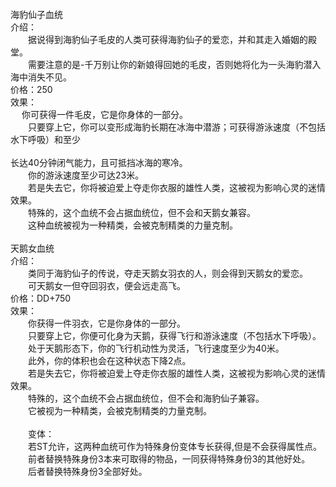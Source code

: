 <title>海豹仙子与天鹅女血统</title>
<meta name="GENERATOR" content="WinCHM">
<meta http-equiv="Content-Type" content="text/html; charset=gb2312">
<br>海豹仙子血统
<br>介绍：
<br>　　据说得到海豹仙子毛皮的人类可获得海豹仙子的爱恋，并和其走入婚姻的殿堂。
<br>　　需要注意的是-千万别让你的新娘得回她的毛皮，否则她将化为一头海豹潜入海中消失不见。
<br>价格：250
<br>效果：
<br>　  你可获得一件毛皮，它是你身体的一部分。
<br>　　只要穿上它，你可以变形成海豹长期在冰海中潜游；可获得游泳速度（不包括水下呼吸）和至少
<br>
<br>长达40分钟闭气能力，且可抵挡冰海的寒冷。
<br>　　你的游泳速度至少可达23米。
<br>　　若是失去它，你将被迫爱上夺走你衣服的雄性人类，这被视为影响心灵的迷情效果。
<br>　　特殊的，这个血统不会占据血统位，但不会和天鹅女兼容。
<br>　　这种血统被视为一种精类，会被克制精类的力量克制。
<br>
<br>天鹅女血统
<br>介绍：
<br>　　类同于海豹仙子的传说，夺走天鹅女羽衣的人，则会得到天鹅女的爱恋。
<br>　　可天鹅女一但夺回羽衣，便会远走高飞。
<br>价格：DD+750
<br>效果：
<br>　　你获得一件羽衣，它是你身体的一部分。
<br>　　只要穿上它，你便可化身为天鹅，获得飞行和游泳速度（不包括水下呼吸）。
<br>　　处于天鹅形态下，你的飞行机动性为灵活，飞行速度至少为40米。
<br>　　此外，你的体积也会在这种状态下降2点。
<br>　　若是失去它，你将被迫爱上夺走你衣服的雄性人类，这被视为影响心灵的迷情效果。
<br>　　特殊的，这个血统不会占据血统位，但不会和海豹仙子兼容。
<br>　　它被视为一种精类，会被克制精类的力量克制。
<br>
<br>　　变体：
<br>　　若ST允许，这两种血统可作为特殊身份变体专长获得,但是不会获得属性点。
<br>　　前者替换特殊身份3本来可取得的物品，一同获得特殊身份3的其他好处。
<br>　　后者替换特殊身份3全部好处。
<br>
<br>